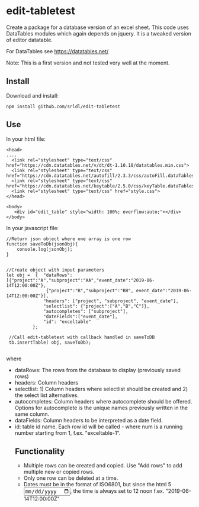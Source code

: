 # edit-tabletest
Create a package for a database version of an excel sheet. This code uses DataTables modules which again depends on jquery. It is a tweaked version of editor datatable.

For DataTables see https://datatables.net/

Note: This is a first version and not tested very well at the moment. 


## Install

Download and install:

```
npm install github.com/srldl/edit-tabletest
```

## Use


 
In your html file:
  
  ```
  <head>
  ....
    <link rel="stylesheet" type="text/css" href="https://cdn.datatables.net/v/dt/dt-1.10.18/datatables.min.css">
    <link rel="stylesheet" type="text/css" href="https://cdn.datatables.net/autofill/2.3.3/css/autoFill.dataTables.min.css">
    <link rel="stylesheet" type="text/css" href="https://cdn.datatables.net/keytable/2.5.0/css/keyTable.dataTables.min.css">
	<link rel="stylesheet" type="text/css" href="style.css">
  </head>
  
  <body>
     <div id="edit_table" style="width: 100%; overflow:auto;"></div>
  </body>
  
  ```
  

In your javascript file:

```
//Return json object where one array is one row
function saveToDb(jsonObj){
    console.log(jsonObj);
}


//Create object with input parameters
let obj =  {  "dataRows": [{"project":"A","subproject":"AA","event_date":"2019-06-14T12:00:00Z"},
			   {"project":"B","subproject":"BB", event_date":"2019-06-14T12:00:00Z"}],
              "headers": ["project", "subproject", "event_date"],
              "selectlist": {"project":["A","B","C"]},
              "autocompletes": ["subproject"],
              "dateFields":["event_date"],
              "id": "exceltable"
          };

 //Call edit-tabletest with callback handled in saveToDB
 tb.insertTable( obj, saveToDb);
  
```
  where
  - dataRows: The rows from the database to display (previously saved rows)
  - headers: Column headers
  - selectlist: 1) Column headers where selectlist should be created and 2) the select list alternatives.
  - autocompletes: Column headers where autocomplete should be offered. Options for autocomplete is the unique names previously written in the same column.
  - dataFields: Column headers to be interpreted as a date field.
  - id: table id name. Each row id will be called <table id>-<num> where num is a running number starting from 1,
    f.ex. "exceltable-1". 
  
  
## Functionality
  
  - Multiple rows can be created and copied. Use "Add rows" to add multiple new or copied rows.
  - Only one row can be deleted at a time.
  - Dates must be in the format of ISO6801, but since the html 5 <input type="date">, the time is always set to 12 noon f.ex.   "2019-06-14T12:00:00Z"
  
  
  
  
  
 


